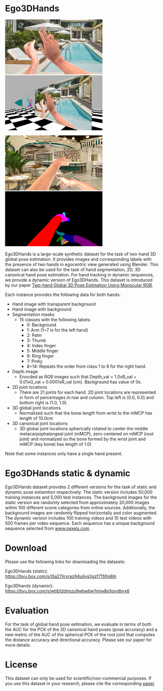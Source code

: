 # Ego3DHands
<img src="image_sample1.png" width="320">    <img src="image_sample1_sideview.png" width="320">

<img src="image_sample2.png" width="320">    <img src="image_sample2_seg.png" width="320">

Ego3DHands is a large-scale synthetic dataset for the task of two-hand 3D global pose estimation. It provides images and corresponding labels with the presence of two hands in egocentric view generated using Blender. This dataset can also be used for the task of hand segmentation, 2D, 3D canonical hand pose estimation. For hand tracking in dynamic sequences, we provide a dynamic version of Ego3DHands. This dataset is introduced by our paper [Two-hand Global 3D Pose Estimation Using Monocular RGB](https://arxiv.org/abs/2006.01320).

Each instance provides the following data for both hands:
  * Hand image with transparent background
  * Hand image with background
  * Segmentation masks 
    * 15 classes with the following labels:
      * 0: Background
      * 1: Arm (1~7 is for the left hand)
      * 2: Palm
      * 3: Thumb
      * 4: Index finger
      * 5: Middle finger
      * 6: Ring finger
      * 7: Pinky
      * 8~14: Repeats the order from class 1 to 8 for the right hand.
  * Depth image 
    * Enocded as RGB images such that Depth_val = 1.0xB_val + 0.01xG_val + 0.0001xR_val (cm). Background has value of 0s.
  * 2D joint locations 
    * There are 21 joints for each hand. 2D joint locations are represented in form of percentages in row and column. Top left is (0.0, 0.0) and bottom right is (1.0, 1.0).
  * 3D global joint locations
    * Normalized such that the bone length from wrist to the mMCP has length of 10.0cm
  * 3D canonical joint locations 
    * 3D global joint locations spherically rotated to center the middle metacarpophalangeal joint (mMCP), zero-centered on mMCP (root joint) and normalized so the bone formed by the wrist joint and mMCP (key bone) has length of 1.0)

Note that some instances only have a single hand present.

# Ego3DHands static & dynamic
Ego3DHands dataset provides 2 different versions for the task of static and dynamic pose estiamtion respectively. The static version includes 50,000 training instances and 5,000 test instances. The background images for the static version are randomly selected from approximately 20,000 images within 100 different scene categories from online sources. Additionally, the background images are randomly flipped horizontally and color augmented. The dynamic version includes 100 training videos and 10 test videos with 500 frames per video sequence. Each sequence has a unique background sequence selected from www.pexels.com.

# Download
Please use the following links for downloading the datasets:

Ego3DHands (static):
https://byu.box.com/s/j5a27ilrxraz94ujlvg3gzf715fiq8ih

Ego3Dhands (dynamic):
https://byu.box.com/s/wtib1zbtmzu9wbwbw1miw8q1oivdbyx6

# Evaluation
For the task of global hand pose estimation, we evaluate in terms of both the AUC for the PCK of the 3D canonical hand poses (pose accuracy) and a new metric of the AUC of the spherical PCK of the root joint that computes the distance accuracy and directional accuracy. Please see our paper for more details.

# License
This dataset can only be used for scientific/non-commercial purposes. If you use this dataset in your research, please cite the corresponding [paper](https://arxiv.org/abs/2006.01320)


